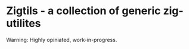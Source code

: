 Zigtils - a collection of generic zig-utilites
================

Warning: Highly opiniated, work-in-progress.